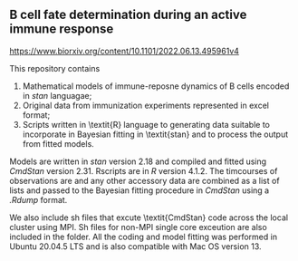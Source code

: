 ## B cell fate determination during an active immune response

https://www.biorxiv.org/content/10.1101/2022.06.13.495961v4

This repository contains 
1. Mathematical models of immune-reposne dynamics of B cells encoded in _stan_ languagae;
2. Original data from immunization experiments represented in excel format;
3. Scripts written in \textit{R} language to generating data suitable to incorporate in Bayesian fitting in \textit{stan} and to process the output from fitted models.


Models are written in _stan_ version 2.18 and compiled and fitted using _CmdStan_ version 2.31.
Rscripts are in _R_ version 4.1.2. The timcourses of observations are and any other accessory data are combined as a list of lists and passed to the Bayesian fitting procedure in  _CmdStan_ using a _.Rdump_ format. 

We also include sh files that excute \textit{CmdStan} code across the local cluster using MPI. Sh files for non-MPI single core exceution are also included in the folder. 
All the coding and model fitting was performed in Ubuntu 20.04.5 LTS and is also compatible with Mac OS version 13.

